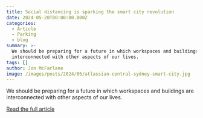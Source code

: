 ```yaml
---
title: Social distancing is sparking the smart city revolution
date: 2024-05-20T00:00:00.000Z
categories:
  - Article
  - Parking
  - blog
summary: >-
  We should be preparing for a future in which workspaces and buildings are
  interconnected with other aspects of our lives.
tags: []
author: Jon McFarlane
image: /images/posts/2024/05/atlassian-central-sydney-smart-city.jpg
---
```

We should be preparing for a future in which workspaces and buildings are interconnected with other aspects of our lives.

[Read the full article](https://www.theaustralian.com.au/business/technology/social-distancing-is-sparking-the-smart-city-revolution/news-story/134b719475e17f1ff9923ca485c39705)
